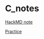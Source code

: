 # C_notes

[HackMD note](https://hackmd.io/@gcoVRpJ6QuuywsIT92-HMg)

[Practice](https://elain1224.gitbook.io/practice/)
